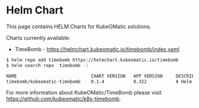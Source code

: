 # Helm Chart

This page contains HELM Charts for KubeOMatic solutions.

Charts currently available:

* TimeBomb - https://helmchart.kubeomatic.io/timebomb/index.yaml

```bash
$ helm repo add timebomb https://helmchart.kubeomatic.io/timebomb
$ helm search repo  timebomb -l

NAME                            CHART VERSION   APP VERSION     DESCRIPTION                                       
timebomb/kubeomatic-timebomb    0.1.4           0.322           A Helm chart for the timebomb solution for Kube...

```

For more information about KubeOMatic/TimeBomb please visit https://github.com/kubeomatic/k8s-timebomb.